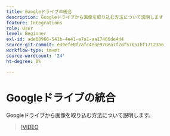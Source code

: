 ```yaml
---
title: Googleドライブの統合
description: Googleドライブから画像を取り込む方法について説明します
feature: Integrations
role: User
level: Beginner
exl-id: ade00966-541b-4e41-a7a1-aa17466de4d4
source-git-commit: e39efe0f7afc4e3e970ea7f2df57b51bf17123a6
workflow-type: tm+mt
source-wordcount: '24'
ht-degree: 0%

---
```


# Googleドライブの統合

Googleドライブから画像を取り込む方法について説明します。

>[!VIDEO](https://video.tv.adobe.com/v/3420219?quality=12&learn=on&hidetitle=true)
